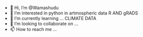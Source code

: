 - 👋 Hi, I’m @Wamashudu
- 👀 I’m interested in python in artmospheric data R AND gRADS 
- 🌱 I’m currently learning ...  CLIMATE DATA
- 💞️ I’m looking to collaborate on ...
- 📫 How to reach me ...

<!---
Wamashudu/Wamashudu is a ✨ special ✨ repository because its `README.md` (this file) appears on your GitHub profile.
You can click the Preview link to take a look at your changes.
--->
